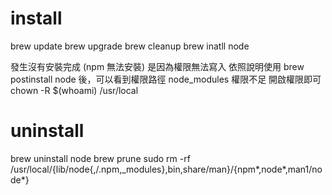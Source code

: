 # install

brew update
brew upgrade
brew cleanup
brew inatll node

發生沒有安裝完成 (npm 無法安裝)
是因為權限無法寫入
依照說明使用 brew postinstall node 後，可以看到權限路徑 node_modules 權限不足
開啟權限即可 chown -R $(whoami) /usr/local

# uninstall

brew uninstall node
brew prune
sudo rm -rf /usr/local/{lib/node{,/.npm,_modules},bin,share/man}/{npm*,node*,man1/node*}